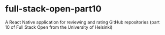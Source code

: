 # full-stack-open-part10
A React Native application for reviewing and rating GitHub repositories (part 10 of Full Stack Open from the University of Helsinki)
